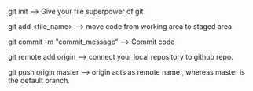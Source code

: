 git init  --> Give your file superpower of git

git add <file_name> --> move code from working area to staged area

git commit -m "commit_message" --> Commit code

git remote add origin <link of the repositiry>  --> connect your local repository to github repo. 

git push origin master --> origin acts as remote name , whereas master is the default branch.
